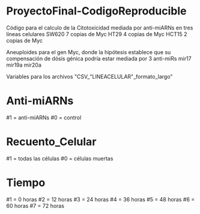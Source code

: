 # ProyectoFinal-CodigoReproducible

Código para el calculo de la Citotoxicidad mediada por anti-miARNs en tres líneas celulares
SW620 7 copias de Myc
HT29 4 copias de Myc
HCT15 2 copias de Myc

Aneuploides para el gen Myc, donde la hipótesis establece que su compensación de dósis génica podría estar mediada por 3 anti-miRs
mir17
mir19a
mir20a

Variables para los archivos "CSV_"LINEACELULAR"_formato_largo"

# Anti-miARNs
#1 = anti-miARNs
#0 = control

# Recuento_Celular
#1 = todas las células
#0 = células muertas

# Tiempo
#1 = 0 horas 
#2 = 12 horas
#3 = 24 horas
#4 = 36 horas
#5 = 48 horas
#6 = 60 horas
#7 = 72 horas 